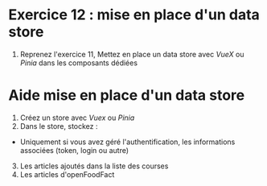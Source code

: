 # Exercice 12 : mise en place d'un data store

1. Reprenez l'exercice 11, Mettez en place un data store avec *VueX* ou *Pinia* dans les composants dédiées

# Aide mise en place d'un data store

1. Créez un store avec *Vuex* ou *Pinia*
2. Dans le store, stockez :
- Uniquement si vous avez géré l'authentification, les informations associées (token, login ou autre)
3. Les articles ajoutés dans la liste des courses
4. Les articles d'openFoodFact